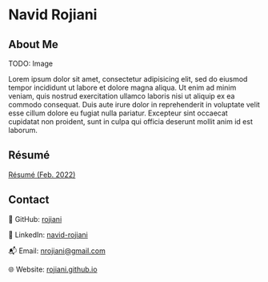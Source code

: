 # Navid Rojiani

## About Me
TODO: Image

Lorem ipsum dolor sit amet, consectetur adipisicing elit, sed do eiusmod tempor incididunt ut labore et dolore magna aliqua. Ut enim ad minim veniam, quis nostrud exercitation ullamco laboris nisi ut aliquip ex ea commodo consequat. Duis aute irure dolor in reprehenderit in voluptate velit esse cillum dolore eu fugiat nulla pariatur. Excepteur sint occaecat cupidatat non proident, sunt in culpa qui officia deserunt mollit anim id est laborum.

## Résumé

[Résumé (Feb. 2022)](about-me/Resume-Navid-Rojiani.pdf)

## Contact

🦊 GitHub: [rojiani](https://github.com/rojiani)

👔 LinkedIn: [navid-rojiani](https://www.linkedin.com/in/navid-rojiani/)

📬 Email: [nrojiani@gmail.com](mailto:nrojiani@gmail.com?subject=GitHub%20Website)

🌐 Website: [rojiani.github.io](https://rojiani.github.io/)
